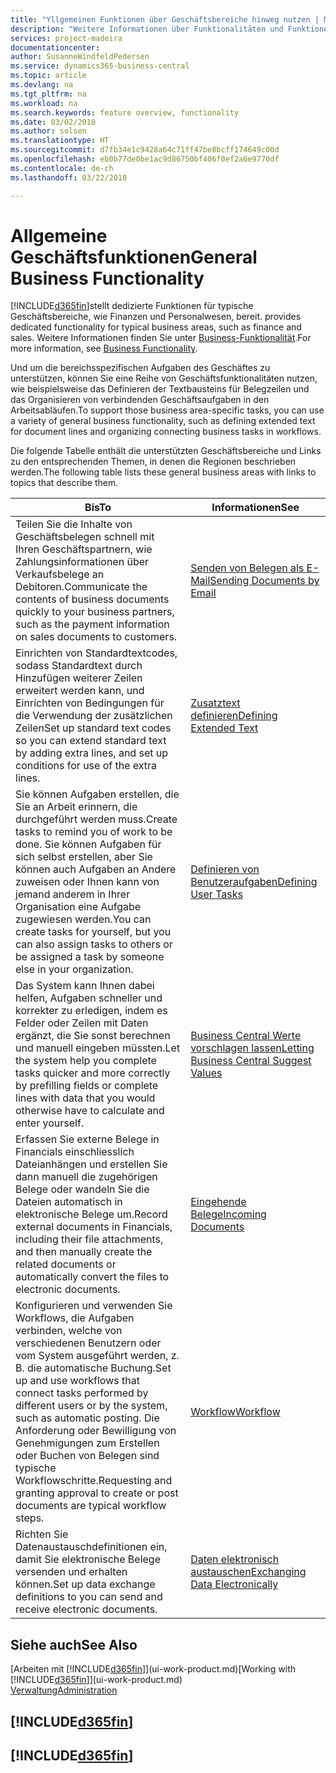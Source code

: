 ```yaml
---
title: "Yllgemeinen Funktionen über Geschäftsbereiche hinweg nutzen | Microsoft Docs"
description: "Weitere Informationen über Funktionalitäten und Funktionen, die über Geschäftsbereiche hinweg in Business Central verwendet werden."
services: project-madeira
documentationcenter: 
author: SusanneWindfeldPedersen
ms.service: dynamics365-business-central
ms.topic: article
ms.devlang: na
ms.tgt_pltfrm: na
ms.workload: na
ms.search.keywords: feature overview, functionality
ms.date: 03/02/2018
ms.author: solsen
ms.translationtype: HT
ms.sourcegitcommit: d7fb34e1c9428a64c71ff47be8bcff174649c00d
ms.openlocfilehash: eb0b77de0be1ac9d86750bf406f0ef2a6e9770df
ms.contentlocale: de-ch
ms.lasthandoff: 03/22/2018

---
```

# <a name="general-business-functionality"></a><span data-ttu-id="8de7b-103">Allgemeine Geschäftsfunktionen</span><span class="sxs-lookup"><span data-stu-id="8de7b-103">General Business Functionality</span></span>
[!INCLUDE[d365fin](includes/d365fin_md.md)]<span data-ttu-id="8de7b-104">stellt dedizierte Funktionen für typische Geschäftsbereiche, wie Finanzen und Personalwesen, bereit.</span><span class="sxs-lookup"><span data-stu-id="8de7b-104"> provides dedicated functionality for typical business areas, such as finance and sales.</span></span> <span data-ttu-id="8de7b-105">Weitere Informationen finden Sie unter [Business-Funktionalität](across-business-functionality.md).</span><span class="sxs-lookup"><span data-stu-id="8de7b-105">For more information, see [Business Functionality](across-business-functionality.md).</span></span>

<span data-ttu-id="8de7b-106">Und um die bereichsspezifischen Aufgaben des Geschäftes zu unterstützen, können Sie eine Reihe von Geschäftsfunktionalitäten nutzen, wie beispielsweise das Definieren der Textbausteins für Belegzeilen und das Organisieren von verbindenden Geschäftsaufgaben in den Arbeitsabläufen.</span><span class="sxs-lookup"><span data-stu-id="8de7b-106">To support those business area-specific tasks, you can use a variety of general business functionality, such as defining extended text for document lines and organizing connecting business tasks in workflows.</span></span>

<span data-ttu-id="8de7b-107">Die folgende Tabelle enthält die unterstützten Geschäftsbereiche und Links zu den entsprechenden Themen, in denen die Regionen beschrieben werden.</span><span class="sxs-lookup"><span data-stu-id="8de7b-107">The following table lists these general business areas with links to topics that describe them.</span></span>

| <span data-ttu-id="8de7b-108">Bis</span><span class="sxs-lookup"><span data-stu-id="8de7b-108">To</span></span> | <span data-ttu-id="8de7b-109">Informationen</span><span class="sxs-lookup"><span data-stu-id="8de7b-109">See</span></span> |
| --- | --- |
| <span data-ttu-id="8de7b-110">Teilen Sie die Inhalte von Geschäftsbelegen schnell mit Ihren Geschäftspartnern, wie Zahlungsinformationen über Verkaufsbelege an Debitoren.</span><span class="sxs-lookup"><span data-stu-id="8de7b-110">Communicate the contents of business documents quickly to your business partners, such as the payment information on sales documents to customers.</span></span> |[<span data-ttu-id="8de7b-111">Senden von Belegen als E-Mail</span><span class="sxs-lookup"><span data-stu-id="8de7b-111">Sending Documents by Email</span></span>](ui-how-send-documents-email.md) |
| <span data-ttu-id="8de7b-112">Einrichten von Standardtextcodes, sodass Standardtext durch Hinzufügen weiterer Zeilen erweitert werden kann, und Einrichten von Bedingungen für die Verwendung der zusätzlichen Zeilen</span><span class="sxs-lookup"><span data-stu-id="8de7b-112">Set up standard text codes so you can extend standard text by adding extra lines, and set up conditions for use of the extra lines.</span></span> |[<span data-ttu-id="8de7b-113">Zusatztext definieren</span><span class="sxs-lookup"><span data-stu-id="8de7b-113">Defining Extended Text</span></span>](ui-how-define-ext-text.md) |
|<span data-ttu-id="8de7b-114">Sie können Aufgaben erstellen, die Sie an Arbeit erinnern, die durchgeführt werden muss.</span><span class="sxs-lookup"><span data-stu-id="8de7b-114">Create tasks to remind you of work to be done.</span></span> <span data-ttu-id="8de7b-115">Sie können Aufgaben für sich selbst erstellen, aber Sie können auch Aufgaben an Andere zuweisen oder Ihnen kann von jemand anderem in Ihrer Organisation eine Aufgabe zugewiesen werden.</span><span class="sxs-lookup"><span data-stu-id="8de7b-115">You can create tasks for yourself, but you can also assign tasks to others or be assigned a task by someone else in your organization.</span></span>|[<span data-ttu-id="8de7b-116">Definieren von Benutzeraufgaben</span><span class="sxs-lookup"><span data-stu-id="8de7b-116">Defining User Tasks</span></span>](across-user-tasks.md)|
|<span data-ttu-id="8de7b-117">Das System kann Ihnen dabei helfen, Aufgaben schneller und korrekter zu erledigen, indem es Felder oder Zeilen mit Daten ergänzt, die Sie sonst berechnen und manuell eingeben müssten.</span><span class="sxs-lookup"><span data-stu-id="8de7b-117">Let the system help you complete tasks quicker and more correctly by prefilling fields or complete lines with data that you would otherwise have to calculate and enter yourself.</span></span>|[<span data-ttu-id="8de7b-118">Business Central Werte vorschlagen lassen</span><span class="sxs-lookup"><span data-stu-id="8de7b-118">Letting Business Central Suggest Values</span></span>](ui-let-system-suggest-values.md)|
|<span data-ttu-id="8de7b-119">Erfassen Sie externe Belege in Financials einschliesslich Dateianhängen und erstellen Sie dann manuell die zugehörigen Belege oder wandeln Sie die Dateien automatisch in elektronische Belege um.</span><span class="sxs-lookup"><span data-stu-id="8de7b-119">Record external documents in Financials, including their file attachments, and then manually create the related documents or automatically convert the files to electronic documents.</span></span>|[<span data-ttu-id="8de7b-120">Eingehende Belege</span><span class="sxs-lookup"><span data-stu-id="8de7b-120">Incoming Documents</span></span>](across-income-documents.md)|
|<span data-ttu-id="8de7b-121">Konfigurieren und verwenden Sie Workflows, die Aufgaben verbinden, welche von verschiedenen Benutzern oder vom System ausgeführt werden, z. B. die automatische Buchung.</span><span class="sxs-lookup"><span data-stu-id="8de7b-121">Set up and use workflows that connect tasks performed by different users or by the system, such as automatic posting.</span></span> <span data-ttu-id="8de7b-122">Die Anforderung oder Bewilligung von Genehmigungen zum Erstellen oder Buchen von Belegen sind typische Workflowschritte.</span><span class="sxs-lookup"><span data-stu-id="8de7b-122">Requesting and granting approval to create or post documents are typical workflow steps.</span></span>|[<span data-ttu-id="8de7b-123">Workflow</span><span class="sxs-lookup"><span data-stu-id="8de7b-123">Workflow</span></span>](across-workflow.md)|
| <span data-ttu-id="8de7b-124">Richten Sie Datenaustauschdefinitionen ein, damit Sie elektronische Belege versenden und erhalten können.</span><span class="sxs-lookup"><span data-stu-id="8de7b-124">Set up data exchange definitions to you can send and receive electronic documents.</span></span> |[<span data-ttu-id="8de7b-125">Daten elektronisch austauschen</span><span class="sxs-lookup"><span data-stu-id="8de7b-125">Exchanging Data Electronically</span></span>](across-data-exchange.md) |

## <a name="see-also"></a><span data-ttu-id="8de7b-126">Siehe auch</span><span class="sxs-lookup"><span data-stu-id="8de7b-126">See Also</span></span>
<span data-ttu-id="8de7b-127">[Arbeiten mit [!INCLUDE[d365fin](includes/d365fin_md.md)]](ui-work-product.md)</span><span class="sxs-lookup"><span data-stu-id="8de7b-127">[Working with [!INCLUDE[d365fin](includes/d365fin_md.md)]](ui-work-product.md)</span></span>  
[<span data-ttu-id="8de7b-128">Verwaltung</span><span class="sxs-lookup"><span data-stu-id="8de7b-128">Administration</span></span>](admin-setup-and-administration.md)

## [!INCLUDE[d365fin](includes/free_trial_md.md)]  
## [!INCLUDE[d365fin](includes/training_link_md.md)]


